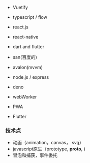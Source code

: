 + Vuetify
+ typescript / flow
+ react.js
+ react-native
+ dart and flutter
+ san(百度的)
+ avalon(mvvm)

+ node.js / express
+ deno

+ webWorker
+ PWA
+ Flutter

### 技术点
+ 动画（animation，canvas， svg）
+ javascript原生（prototype, __proto__, )
+ 冒泡和捕获，事件委托
